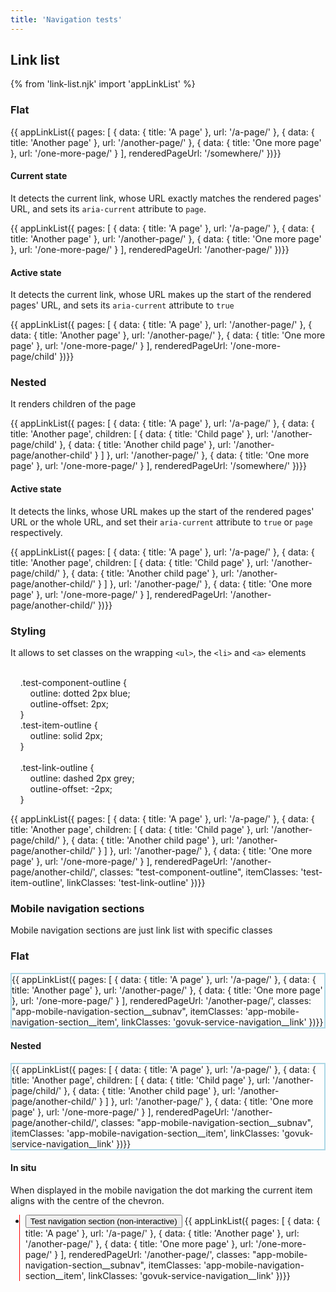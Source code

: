 ```yaml
---
title: 'Navigation tests'
---
```


## Link list

{% from 'link-list.njk' import 'appLinkList' %}

### Flat

{{ appLinkList({
    pages: [
        {
            data: {
                title: 'A page'
            },
            url: '/a-page/'
        },
        {
            data: {
                title: 'Another page'
            },
            url: '/another-page/'
        },
        {
            data: {
                title: 'One more page'
            },
            url: '/one-more-page/'
        }
    ],
    renderedPageUrl: '/somewhere/'
})}}

#### Current state

It detects the current link, whose URL exactly matches the rendered pages' URL, and sets its `aria-current` attribute to `page`.

{{ appLinkList({
    pages: [
        {
            data: {
                title: 'A page'
            },
            url: '/a-page/'
        },
        {
            data: {
                title: 'Another page'
            },
            url: '/another-page/'
        },
        {
            data: {
                title: 'One more page'
            },
            url: '/one-more-page/'
        }
    ],
    renderedPageUrl: '/another-page/'
})}}

#### Active state

It detects the current link, whose URL makes up the start of the rendered pages' URL, and sets its `aria-current` attribute to `true`

{{ appLinkList({
    pages: [
        {
            data: {
                title: 'A page'
            },
            url: '/another-page/'
        },
        {
            data: {
                title: 'Another page'
            },
            url: '/another-page/'
        },
        {
            data: {
                title: 'One more page'
            },
            url: '/one-more-page/'
        }
    ],
    renderedPageUrl: '/one-more-page/child'
})}}

### Nested

It renders children of the page

{{ appLinkList({
    pages: [
        {
            data: {
                title: 'A page'
            },
            url: '/a-page/'
        },
        {
            data: {
                title: 'Another page',
                children: [
                    {
                        data: {
                            title: 'Child page'
                        },
                        url: '/another-page/child'
                    },
                    {
                        data: {
                            title: 'Another child page'
                        },
                        url: '/another-page/another-child'
                    }
                ]
            },
            url: '/another-page/'
        },
        {
            data: {
                title: 'One more page'
            },
            url: '/one-more-page/'
        }
    ],
    renderedPageUrl: '/somewhere/'
})}}

#### Active state

It detects the links, whose URL makes up the start of the rendered pages' URL or the whole URL, and set their `aria-current` attribute to `true` or `page` respectively.

{{ appLinkList({
    pages: [
        {
            data: {
                title: 'A page'
            },
            url: '/a-page/'
        },
        {
            data: {
                title: 'Another page',
                children: [
                    {
                        data: {
                            title: 'Child page'
                        },
                        url: '/another-page/child/'
                    },
                    {
                        data: {
                            title: 'Another child page'
                        },
                        url: '/another-page/another-child/'
                    }
                ]
            },
            url: '/another-page/'
        },
        {
            data: {
                title: 'One more page'
            },
            url: '/one-more-page/'
        }
    ],
    renderedPageUrl: '/another-page/another-child/'
})}}

### Styling

It allows to set classes on the wrapping `<ul>`, the `<li>` and `<a>` elements

<style style="display: block; white-space: pre">
    .test-component-outline {
        outline: dotted 2px blue;
        outline-offset: 2px;
    }
    .test-item-outline {
        outline: solid 2px;
    }

    .test-link-outline {
        outline: dashed 2px grey;
        outline-offset: -2px;
    }
</style>

{{ appLinkList({
    pages: [
        {
            data: {
                title: 'A page'
            },
            url: '/a-page/'
        },
        {
            data: {
                title: 'Another page',
                children: [
                    {
                        data: {
                            title: 'Child page'
                        },
                        url: '/another-page/child/'
                    },
                    {
                        data: {
                            title: 'Another child page'
                        },
                        url: '/another-page/another-child/'
                    }
                ]
            },
            url: '/another-page/'
        },
        {
            data: {
                title: 'One more page'
            },
            url: '/one-more-page/'
        }
    ],
    renderedPageUrl: '/another-page/another-child/',
    classes: "test-component-outline",
    itemClasses: 'test-item-outline',
    linkClasses: 'test-link-outline'
})}}

### Mobile navigation sections

Mobile navigation sections are just link list with specific classes

### Flat

<div style="border: solid 2px lightblue">
{{ appLinkList({
    pages: [
        {
            data: {
                title: 'A page'
            },
            url: '/a-page/'
        },
        {
            data: {
                title: 'Another page'
            },
            url: '/another-page/'
        },
        {
            data: {
                title: 'One more page'
            },
            url: '/one-more-page/'
        }
    ],
    renderedPageUrl: '/another-page/',
    classes: "app-mobile-navigation-section__subnav",
    itemClasses: 'app-mobile-navigation-section__item',
    linkClasses: 'govuk-service-navigation__link'
})}}
</div>

#### Nested

<div style="border: solid 2px lightblue">
{{ appLinkList({
    pages: [
        {
            data: {
                title: 'A page'
            },
            url: '/a-page/'
        },
        {
            data: {
                title: 'Another page',
                children: [
                    {
                        data: {
                            title: 'Child page'
                        },
                        url: '/another-page/child/'
                    },
                    {
                        data: {
                            title: 'Another child page'
                        },
                        url: '/another-page/another-child/'
                    }
                ]
            },
            url: '/another-page/'
        },
        {
            data: {
                title: 'One more page'
            },
            url: '/one-more-page/'
        }
    ],
    renderedPageUrl: '/another-page/another-child/',
    classes: "app-mobile-navigation-section__subnav",
    itemClasses: 'app-mobile-navigation-section__item',
    linkClasses: 'govuk-service-navigation__link'
})}}
</div>

#### In situ

When displayed in the mobile navigation the dot marking the current item aligns with the centre of the chevron.

<style>
    /* Overlay an element on top of the test area and draw a line where the centre of the chevron is */
    .test-chevron-centre {
        position: relative;
        z-index: 0;
    }

    .test-chevron-centre::before {
        content: '';
        display: block;
        position: absolute;
        inset: 0;
        z-index: 1;

        background-image: linear-gradient(red, red);
        background-size: 1px 100%;
        background-repeat: no-repeat;
        background-position: 13.5px 0;
    }
</style>

<div class="govuk-service-navigation test-chevron-centre">
<ul class="govuk-service-navigation__list">
<li class="govuk-service-navigation__item app-mobile-navigation-section__service-navigation-item">
<button class="app-mobile-navigation-section__toggle" aria-expanded="true"><span>Test navigation section (non-interactive)</span></button>
{{ appLinkList({
    pages: [
        {
            data: {
                title: 'A page'
            },
            url: '/a-page/'
        },
        {
            data: {
                title: 'Another page'
            },
            url: '/another-page/'
        },
        {
            data: {
                title: 'One more page'
            },
            url: '/one-more-page/'
        }
    ],
    renderedPageUrl: '/another-page/',
    classes: "app-mobile-navigation-section__subnav",
    itemClasses: 'app-mobile-navigation-section__item',
    linkClasses: 'govuk-service-navigation__link'
})}}
</li>
</ul>
</div>
